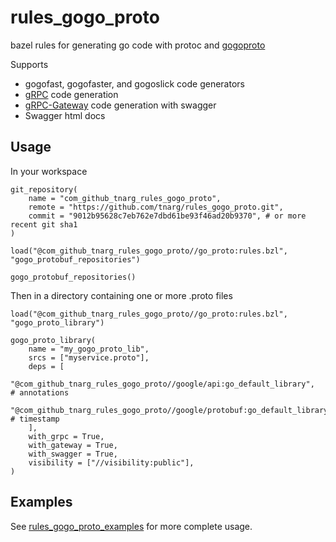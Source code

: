 # rules_gogo_proto
bazel rules for generating go code with protoc and [gogoproto](https://github.com/gogo/protobuf)

Supports
* gogofast, gogofaster, and gogoslick code generators
* [gRPC](https://grpc.io/) code generation
* [gRPC-Gateway](https://github.com/grpc-ecosystem/grpc-gateway) code generation with swagger
* Swagger html docs

## Usage

In your workspace

```
git_repository(
    name = "com_github_tnarg_rules_gogo_proto",
    remote = "https://github.com/tnarg/rules_gogo_proto.git",
    commit = "9012b95628c7eb762e7dbd61be93f46ad20b9370", # or more recent git sha1
)

load("@com_github_tnarg_rules_gogo_proto//go_proto:rules.bzl", "gogo_protobuf_repositories")

gogo_protobuf_repositories()
```

Then in a directory containing one or more .proto files

```
load("@com_github_tnarg_rules_gogo_proto//go_proto:rules.bzl", "gogo_proto_library")

gogo_proto_library(
    name = "my_gogo_proto_lib",
    srcs = ["myservice.proto"],
    deps = [
         "@com_github_tnarg_rules_gogo_proto//google/api:go_default_library",      # annotations
         "@com_github_tnarg_rules_gogo_proto//google/protobuf:go_default_library", # timestamp
    ],
    with_grpc = True,
    with_gateway = True,
    with_swagger = True,
    visibility = ["//visibility:public"],
)
```

## Examples

See [rules_gogo_proto_examples](https://github.com/tnarg/rules_gogo_proto_examples) for more complete usage.
